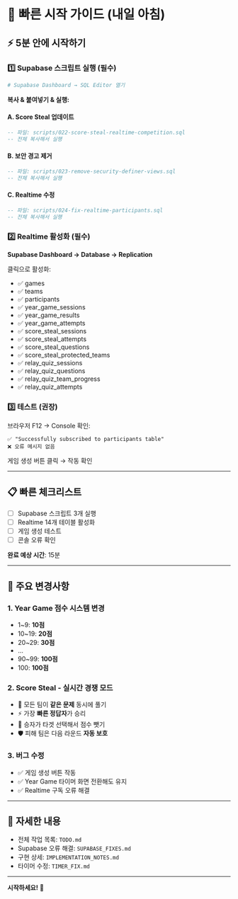 # 🚀 빠른 시작 가이드 (내일 아침)

## ⚡ 5분 안에 시작하기

### 1️⃣ Supabase 스크립트 실행 (필수)

```bash
# Supabase Dashboard → SQL Editor 열기
```

**복사 & 붙여넣기 & 실행:**

#### A. Score Steal 업데이트
```sql
-- 파일: scripts/022-score-steal-realtime-competition.sql
-- 전체 복사해서 실행
```

#### B. 보안 경고 제거
```sql
-- 파일: scripts/023-remove-security-definer-views.sql
-- 전체 복사해서 실행
```

#### C. Realtime 수정
```sql
-- 파일: scripts/024-fix-realtime-participants.sql
-- 전체 복사해서 실행
```

### 2️⃣ Realtime 활성화 (필수)

**Supabase Dashboard → Database → Replication**

클릭으로 활성화:
- ✅ games
- ✅ teams  
- ✅ participants
- ✅ year_game_sessions
- ✅ year_game_results
- ✅ year_game_attempts
- ✅ score_steal_sessions
- ✅ score_steal_attempts
- ✅ score_steal_questions
- ✅ score_steal_protected_teams
- ✅ relay_quiz_sessions
- ✅ relay_quiz_questions
- ✅ relay_quiz_team_progress
- ✅ relay_quiz_attempts

### 3️⃣ 테스트 (권장)

브라우저 F12 → Console 확인:
```
✅ "Successfully subscribed to participants table"
❌ 오류 메시지 없음
```

게임 생성 버튼 클릭 → 작동 확인

---

## 📋 빠른 체크리스트

- [ ] Supabase 스크립트 3개 실행
- [ ] Realtime 14개 테이블 활성화
- [ ] 게임 생성 테스트
- [ ] 콘솔 오류 확인

**완료 예상 시간**: 15분

---

## 🎯 주요 변경사항

### 1. Year Game 점수 시스템 변경
- 1~9: **10점**
- 10~19: **20점**
- 20~29: **30점**
- ...
- 90~99: **100점**
- 100: **100점**

### 2. Score Steal - 실시간 경쟁 모드
- 🏁 모든 팀이 **같은 문제** 동시에 풀기
- ⚡ 가장 **빠른 정답자**가 승리
- 🎯 승자가 타겟 선택해서 점수 뺏기
- 🛡️ 피해 팀은 다음 라운드 **자동 보호**

### 3. 버그 수정
- ✅ 게임 생성 버튼 작동
- ✅ Year Game 타이머 화면 전환해도 유지
- ✅ Realtime 구독 오류 해결

---

## 📖 자세한 내용

- 전체 작업 목록: `TODO.md`
- Supabase 오류 해결: `SUPABASE_FIXES.md`
- 구현 상세: `IMPLEMENTATION_NOTES.md`
- 타이머 수정: `TIMER_FIX.md`

---

**시작하세요!** 🚀

